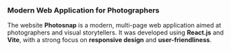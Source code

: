 ### Modern Web Application for Photographers  
The website **Photosnap** is a modern, multi-page web application aimed at photographers and visual storytellers. It was developed using **React.js** and **Vite**, with a strong focus on **responsive design** and **user-friendliness**.
